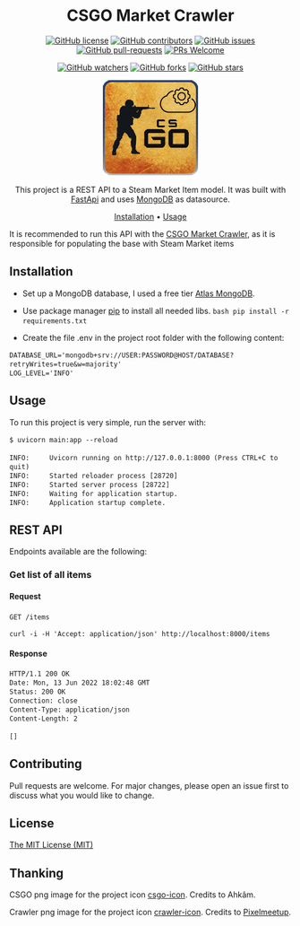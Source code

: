 <!-- markdownlint-configure-file {
  "MD013": {
    "code_blocks": false,
    "tables": false
  },
  "MD033": false,
  "MD041": false
} -->

<div align="center">

# CSGO Market Crawler

[![GitHub license](https://img.shields.io/github/license/ew3g/csgo-market-api.svg)](https://github.com/ew3g/csgo-market-api/blob/main/LICENSE)
[![GitHub contributors](https://img.shields.io/github/contributors/ew3g/csgo-market-api.svg)](https://github.com/ew3g/csgo-market-api/graphs/contributors/)
[![GitHub issues](https://img.shields.io/github/issues/ew3g/csgo-market-api.svg)](https://github.com/ew3g/csgo-market-api/issues/)
[![GitHub pull-requests](https://img.shields.io/github/issues-pr/ew3g/csgo-market-api.svg)](https://gitHub.com/ew3g/csgo-market-api/pulls/)
[![PRs Welcome](https://img.shields.io/badge/PRs-welcome-brightgreen.svg?style=flat-square)](http://makeapullrequest.com)

[![GitHub watchers](https://img.shields.io/github/watchers/ew3g/csgo-market-api.svg?style=social&label=Watch)](https://github.com/ew3g/csgo-market-api/watchers/)
[![GitHub forks](https://img.shields.io/github/forks/ew3g/csgo-market-api.svg?style=social&label=Fork)](https://gitHub.com/ew3g/csgo-market-api/network/)
[![GitHub stars](https://img.shields.io/github/stars/ew3g/csgo-market-api.svg?style=social&label=Star)](https://gitHub.com/ew3g/csgo-market-api/stargazers/)

![Counter Strike Logo](https://github.com/ew3g/csgo-market-api/blob/main/csgo-icon.png?raw=true "Sample inline image")

This project is a REST API to a Steam Market Item model. It was built with [FastApi](https://fastapi.tiangolo.com) and uses [MongoDB](https://www.mongodb.com/) as datasource.
<!-- https://github.com/bbc/REST-API-example/blob/master/README.md -->
[Installation](#installation) • [Usage](#usage)
</div>

It is recommended to run this API with the [CSGO Market Crawler](https://github.com/ew3g/csgo-market-crawler), as it is responsible for populating the base with Steam Market items
## Installation
- Set up a MongoDB database, I used a free tier [Atlas MongoDB](https://www.mongodb.com/atlas/database).
- Use package manager [pip](https://pip.pypa.io/en/stable/) to install all needed libs.
```bash pip install -r requirements.txt```

- Create the file .env in the project root folder with the following content:

```
DATABASE_URL='mongodb+srv://USER:PASSWORD@HOST/DATABASE?retryWrites=true&w=majority'
LOG_LEVEL='INFO'
```  

## Usage
To run this project is very simple, run the server with: 
```
$ uvicorn main:app --reload

INFO:     Uvicorn running on http://127.0.0.1:8000 (Press CTRL+C to quit)
INFO:     Started reloader process [28720]
INFO:     Started server process [28722]
INFO:     Waiting for application startup.
INFO:     Application startup complete.
```

## REST API
Endpoints available are the following:

### Get list of all items

#### Request
`GET /items`

    curl -i -H 'Accept: application/json' http://localhost:8000/items

#### Response
    HTTP/1.1 200 OK
    Date: Mon, 13 Jun 2022 18:02:48 GMT
    Status: 200 OK
    Connection: close
    Content-Type: application/json
    Content-Length: 2

    []


## Contributing
Pull requests are welcome. For major changes, please open an issue first to discuss what you would like to change.

## License
[The MIT License (MIT)](https://mit-license.org/)

## Thanking
CSGO png image for the project icon [csgo-icon](https://www.freeiconspng.com/img/42849). Credits to Ahkâm.

Crawler png image for the project icon [crawler-icon](https://www.flaticon.com/free-icon/web_1792126). Credits to [Pixelmeetup](https://www.flaticon.com/authors/pixelmeetup).